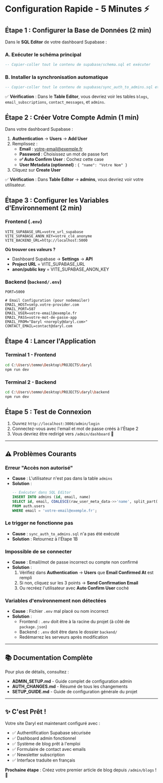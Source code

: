 # Configuration Rapide - 5 Minutes ⚡

## Étape 1 : Configurer la Base de Données (2 min)

Dans le **SQL Editor** de votre dashboard Supabase :

### A. Exécuter le schéma principal
```sql
-- Copier-coller tout le contenu de supabase/schema.sql et exécuter
```

### B. Installer la synchronisation automatique
```sql
-- Copier-coller tout le contenu de supabase/sync_auth_to_admins.sql et exécuter
```

✅ **Vérification** : Dans le **Table Editor**, vous devriez voir les tables `blogs`, `email_subscriptions`, `contact_messages`, et `admins`.

## Étape 2 : Créer Votre Compte Admin (1 min)

Dans votre dashboard Supabase :

1. **Authentication** → **Users** → **Add User**
2. Remplissez :
   - **Email** : votre-email@exemple.fr
   - **Password** : Choisissez un mot de passe fort
   - **✅ Auto Confirm User** : Cochez cette case
   - **User Metadata (optionnel)** : `{ "name": "Votre Nom" }`
3. Cliquez sur **Create User**

✅ **Vérification** : Dans **Table Editor** → **admins**, vous devriez voir votre utilisateur.

## Étape 3 : Configurer les Variables d'Environnement (2 min)

### Frontend (`.env`)
```env
VITE_SUPABASE_URL=votre_url_supabase
VITE_SUPABASE_ANON_KEY=votre_clé_anonyme
VITE_BACKEND_URL=http://localhost:5000
```

**Où trouver ces valeurs ?**
- Dashboard Supabase → **Settings** → **API**
- **Project URL** = VITE_SUPABASE_URL
- **anon/public key** = VITE_SUPABASE_ANON_KEY

### Backend (`backend/.env`)
```env
PORT=5000

# Email Configuration (pour nodemailer)
EMAIL_HOST=smtp.votre-provider.com
EMAIL_PORT=587
EMAIL_USER=votre-email@exemple.fr
EMAIL_PASS=votre-mot-de-passe-app
EMAIL_FROM="Daryl <noreply@daryl.com>"
CONTACT_EMAIL=contact@daryl.com
```

## Étape 4 : Lancer l'Application

### Terminal 1 - Frontend
```bash
cd C:\Users\temmo\Desktop\PROJECTS\daryl
npm run dev
```

### Terminal 2 - Backend
```bash
cd C:\Users\temmo\Desktop\PROJECTS\daryl\backend
npm run dev
```

## Étape 5 : Test de Connexion

1. Ouvrez `http://localhost:3000/admin/login`
2. Connectez-vous avec l'email et mot de passe créés à l'Étape 2
3. Vous devriez être redirigé vers `/admin/dashboard` 🎉

---

## ⚠️ Problèmes Courants

### Erreur "Accès non autorisé"
- **Cause** : L'utilisateur n'est pas dans la table `admins`
- **Solution** : 
  ```sql
  -- Exécuter dans SQL Editor
  INSERT INTO admins (id, email, name)
  SELECT id, email, COALESCE(raw_user_meta_data->>'name', split_part(email, '@', 1))
  FROM auth.users
  WHERE email = 'votre-email@exemple.fr';
  ```

### Le trigger ne fonctionne pas
- **Cause** : `sync_auth_to_admins.sql` n'a pas été exécuté
- **Solution** : Retournez à l'Étape 1B

### Impossible de se connecter
- **Cause** : Email/mot de passe incorrect ou compte non confirmé
- **Solution** : 
  1. Vérifiez dans **Authentication** → **Users** que **Email Confirmed At** est rempli
  2. Si non, cliquez sur les 3 points → **Send Confirmation Email**
  3. Ou recréez l'utilisateur avec **Auto Confirm User** coché

### Variables d'environnement non détectées
- **Cause** : Fichier `.env` mal placé ou nom incorrect
- **Solution** :
  - Frontend : `.env` doit être à la racine du projet (à côté de `package.json`)
  - Backend : `.env` doit être dans le dossier `backend/`
  - Redémarrez les serveurs après modification

---

## 📚 Documentation Complète

Pour plus de détails, consultez :
- **ADMIN_SETUP.md** - Guide complet de configuration admin
- **AUTH_CHANGES.md** - Résumé de tous les changements
- **SETUP_GUIDE.md** - Guide de configuration générale du projet

---

## ✨ C'est Prêt !

Votre site Daryl est maintenant configuré avec :
- ✅ Authentification Supabase sécurisée
- ✅ Dashboard admin fonctionnel
- ✅ Système de blog prêt à l'emploi
- ✅ Formulaire de contact avec emails
- ✅ Newsletter subscription
- ✅ Interface traduite en français

**Prochaine étape** : Créez votre premier article de blog depuis `/admin/blogs` ! 🚀
